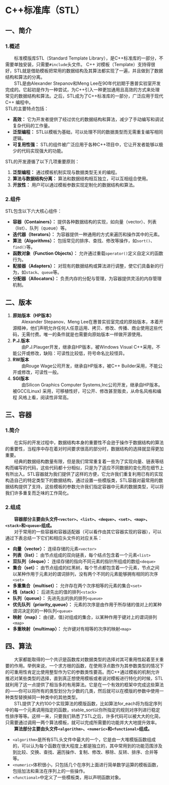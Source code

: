 # C++标准库（STL）
## 一、简介
### 1.概述
&ensp;&ensp;&ensp;&ensp;标准模版库STL（Standard Template Library），是C++标准库的一部分，不需要单独安装，只需要`#include`头文件。
C++ 对模板（Template）支持得很好，STL就是借助模板把常用的数据结构及其算法都实现了一遍，并且做到了数据结构和算法的分离。    
&ensp;&ensp;&ensp;&ensp;STL是由Alexander Stepanov和Meng Lee在90年代初期于惠普实验室开发完成的。它起初是作为一种尝试，为C++引入一种更加通用且高效的方式来处理常见的数据结构和算法。之后，STL成为了C++标准库的一部分，广泛应用于现代C++ 编程中。    
STL的主要特点包括：   
* **高效：** 它为开发者提供了经过优化的数据结构和算法，减少了手动编写和调试复杂代码的工作量。
* **泛型编程：** STL以模板为基础，可以处理不同的数据类型而无需重复编写相同逻辑。
* **可复用性强：** STL的组件被广泛应用于各种C++项目中，它让开发者能够以极少的代码实现强大的功能。    

STL的开发遵循了以下几项重要原则：    
1. **泛型编程：** 通过模板机制实现与数据类型无关的编程。
2. **算法与数据结构分离：** 算法和数据结构相互独立，可以互相组合使用。
3. **开放性：** 用户可以通过模板参数实现定制化的数据结构和算法。   

### 2.组件
STL包含以下六大核心组件：    
* **容器（Containers）：** 提供各种数据结构的实现，如向量（vector）、列表（list）、队列（queue）等。
* **迭代器（Iterators）：** 为容器提供一种通用的方式来遍历和操作其中的元素。
* **算法（Algorithms）：** 包括常见的排序、查找、修改等操作，如`sort()`、`find()`等。
* **函数对象（Function Objects）：** 允许通过重载`operator()`定义自定义的函数行为。
* **配接器（Adapters）：** 对现有的数据结构或算法进行调整，使它们具备新的行为，如`stack`、`queue`等。
* **分配器（Allocators）：** 负责内存的分配与管理，为容器提供灵活的内存管理机制。

## 二、版本
1. **原始版本（HP版本）**    
&ensp;&ensp;&ensp;&ensp;Alexander Stepanov、Meng Lee在惠普实验室完成的原始版本，本着开源精神，他们声明允许任何人任意运用、拷贝、修改、传播、商业使用这些代码，无需付费。唯一的条件就是也需要向原始版本一样做开源使用。    
2. **P.J.版本**      
&ensp;&ensp;&ensp;&ensp;由P.J.Plauger开发，继承自HP版本，被Windows Visual C++采用，不能公开或修改，缺陷：可读性比较低，符号命名比较怪异。      
3. **RW版本**       
&ensp;&ensp;&ensp;&ensp;由Rouge Wage公司开发，继承自HP版本，被C++ Builder采用，不能公开或修改，可读性一般。    
4. **SGI版本**    
&ensp;&ensp;&ensp;&ensp;由Silicon Graphics Computer Systems,Inc公司开发，继承自HP版本。被GCC(Linux) 采用，可移植性好，可公开、修改甚至贩卖，从命名风格和编程 风格上看，阅读性非常高。

## 三、容器
### 1.简介
&ensp;&ensp;&ensp;&ensp;在实际的开发过程中，数据结构本身的重要性不会逊于操作于数据结构的算法的重要性，当程序中存在着对时间要求很高的部分时，数据结构的选择就显得更加重要。    
&ensp;&ensp;&ensp;&ensp;经典的数据结构数量有限，但是我们常常重复着一些为了实现向量、链表等结构而编写的代码，这些代码都十分相似，只是为了适应不同数据的变化而在细节上有所出入。STL容器就为我们提供了这样的方便，它允许我们重复利用已有的实现构造自己的特定类型下的数据结构，通过设置一些模版类，STL容器对最常用的数据结构提供了支持，这些模板的参数允许我们指定容器中元素的数据类型，可以将我们许多重复而乏味的工作简化。    
### 2.组成
&ensp;&ensp;&ensp;&ensp;**容器部分主要由头文件`<vector>`、`<list>`、`<deque>`、`<set>`、`<map>`、`<stack>`和`<queue>`组成。**   
&ensp;&ensp;&ensp;&ensp;对于常用的一些容器和容器适配器（可以看作由其它容器实现的容器），可以通过下表总结一下它们和相应头文件的对应关系：   
* **向量（vector）：** 连续存储的元素`<vector>`  
* **列表（list）：** 由节点组成的双向链表，每个结点包含着一个元素`<list>`  
* **双队列（deque）：** 连续存储的指向不同元素的指针所组成的数组`<deque>`  
* **集合（set）：** 由节点组成的红黑树，每个节点都包含着一个元素，节点之间以某种作用于元素对的谓词排列，没有两个不同的元素能够拥有相同的次序`<set>` 
* **多重集合（multiset）：** 允许存在两个次序相等的元素的集合`<set>`  
* **栈（stack）：** 后进先出的值的排列`<stack>`  
* **队列（queue）：** 先进先出的执的排列`<queue>`  
* **优先队列（priority_queue）：** 元素的次序是由作用于所存储的值对上的某种谓词决定的的一种队列`<queue>`  
* **映射（map）：** 由{键，值}对组成的集合，以某种作用于键对上的谓词排列`<map>`  
* **多重映射（multimap）：** 允许键对有相等的次序的映射`<map>`

## 四、算法
&ensp;&ensp;&ensp;&ensp;大家都能取得的一个共识是函数库对数据类型的选择对其可重用性起着至关重要的作用。举例来说，一个求方根的函数，在使用浮点数作为其参数类型的情况下的可重用性肯定比使用整型作为它的参数类性要高。而C++通过模板的机制允许推迟对某些类型的选择，直到真正想使用模板或者说对模板进行特化的时候，STL就利用了这一点提供了相当多的有用算法。它是在一个有效的框架中完成这些算法的——你可以将所有的类型划分为少数的几类，然后就可以在模版的参数中使用一种类型替换掉同一种类中的其他类型。    
&ensp;&ensp;&ensp;&ensp;STL提供了大约100个实现算法的模版函数，比如算法for_each将为指定序列中的每一个元素调用指定的函数，stable_sort以你所指定的规则对序列进行稳定性排序等等。这样一来，只要我们熟悉了STL之后，许多代码可以被大大的化简，只需要通过调用一两个算法模板，就可以完成所需要的功能并大大地提升效率。    
&ensp;&ensp;&ensp;&ensp;**算法部分主要由头文件`<algorithm>`、`<numeric>`和`<functional>`组成。**    
* `<algorithm>`是所有STL头文件中最大的一个，它是由一大堆模版函数组成的，可以认为每个函数在很大程度上都是独立的，其中常用到的功能范围涉及到比较、交换、查找、遍历操作、复制、修改、移除、反转、排序、合并等等。   
* `<numeric>`体积很小，只包括几个在序列上面进行简单数学运算的模板函数，包括加法和乘法在序列上的一些操作。   
* `<functional>`中定义了一些模板类，用以声明函数对象。
